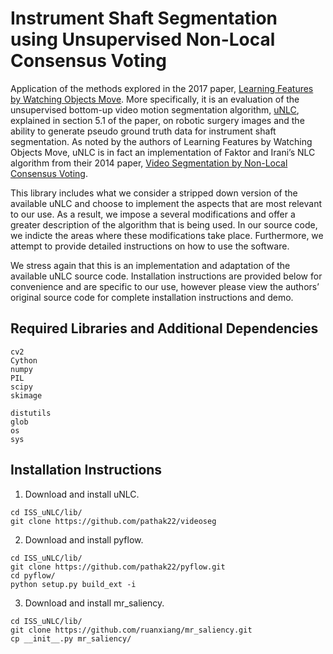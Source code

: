 # Instrument Shaft Segmentation using Unsupervised Non-Local Consensus Voting

Application of the methods explored in the 2017 paper, [Learning Features by Watching Objects Move](https://people.eecs.berkeley.edu/~pathak/unsupervised_video/). More specifically, it is an evaluation of the unsupervised bottom-up video motion segmentation algorithm, [uNLC]( https://github.com/pathak22/videoseg), explained in section 5.1 of the paper, on robotic surgery images and the ability to generate pseudo ground truth data for instrument shaft segmentation. As noted by the authors of Learning Features by Watching Objects Move, uNLC is in fact an implementation of Faktor and Irani’s NLC algorithm from their 2014 paper, [Video Segmentation by Non-Local Consensus Voting]( http://www.wisdom.weizmann.ac.il/~vision/NonLocalVideoSegmentation.html). 

This library includes what we consider a stripped down version of the available uNLC and choose to implement the aspects that are most relevant to our use. As a result, we impose a several modifications and offer a greater description of the algorithm that is being used. In our source code, we indicte the areas where these modifications take place. Furthermore, we attempt to provide detailed instructions on how to use the software.

We stress again that this is an implementation and adaptation of the available uNLC source code. Installation instructions are provided below for convenience and are specific to our use, however please view the authors’ original source code for complete installation instructions and demo. 

## Required Libraries and Additional Dependencies
  ```Shell
  cv2
  Cython
  numpy
  PIL
  scipy
  skimage

  distutils
  glob
  os
  sys
  ```

## Installation Instructions

1. Download and install uNLC.
  ```Shell
  cd ISS_uNLC/lib/
  git clone https://github.com/pathak22/videoseg
  ```

2. Download and install pyflow.
  ```Shell
  cd ISS_uNLC/lib/
  git clone https://github.com/pathak22/pyflow.git
  cd pyflow/
  python setup.py build_ext -i
  ```

3. Download and install mr_saliency.
  ```Shell
  cd ISS_uNLC/lib/
  git clone https://github.com/ruanxiang/mr_saliency.git
  cp __init__.py mr_saliency/
  ```
